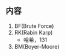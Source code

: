 ## 内容

1. BF(Brute Force)     
2. RK(Rabin Karp)       
   + 哈希，131        
3. BM(Boyer-Moore)        
